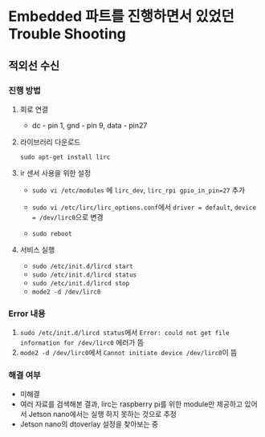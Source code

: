# Embedded 파트를 진행하면서 있었던 Trouble Shooting

## 적외선 수신

### 진행 방법

1. 회로 연결
   - dc - pin 1, gnd - pin 9, data - pin27
2. 라이브러리 다운로드

   `sudo apt-get install lirc`

3. ir 센서 사용을 위한 설정

   - `sudo vi /etc/modules` 에 `lirc_dev`, `lirc_rpi gpio_in_pin=27` 추가

   - `sudo vi /etc/lirc/lirc_options.conf`에서 `driver = default`, `device = /dev/lirc0`으로 변경

   - `sudo reboot`

4. 서비스 실행

   - `sudo /etc/init.d/lircd start`
   - `sudo /etc/init.d/lircd status`
   - `sudo /etc/init.d/lircd stop`
   - `mode2 -d /dev/lirc0`

### Error 내용

1. `sudo /etc/init.d/lircd status`에서 `Error: could not get file information for /dev/lirc0` 에러가 뜸
2. `mode2 -d /dev/lirc0`에서 `Cannot initiate device /dev/lirc0`이 뜸

### 해결 여부

- 미해결
- 여러 자료를 검색해본 결과, lirc는 raspberry pi를 위한 module만 제공하고 있어서 Jetson nano에서는 실행 하지 못하는 것으로 추정
- Jetson nano의 dtoverlay 설정을 찾아보는 중
